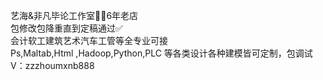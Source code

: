 艺海&非凡毕论工作室✍🏻6年老店  
包修改包降重直到定稿通过✅  
会计软工建筑艺术汽车工管等全专业可接  
Ps,Maltab,Html ,Hadoop,Python,PLC 等各类设计各种建模皆可定制，包调试  
V：zzzhoumxnb888   
